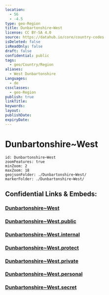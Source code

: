 ```yaml
---
location:
  - 56
  - -4.5
type: geo-Region
title: Dunbartonshire~West
license: CC BY-SA 4.0
source: https://datahub.io/core/country-codes
isDeleted: false
isReadOnly: false
draft: false
confidential: public
tags:
  - geo/Country/Region
aliases:
  - West Dunbartonshire
Languages:
  - de
cssclasses:
  - geo-Region
publish: true
linkTitle:
keywords:
layout:
publishDate:
expiryDate:
---
```


# Dunbartonshire~West

```leaflet
id: Dunbartonshire~West
zoomFeatures: true 
minZoom: 2 
maxZoom: 18
geojsonFolder: ./Dunbartonshire~West/
markerFolder: ./Dunbartonshire~West/
```


## Confidential Links & Embeds: 

### [Dunbartonshire~West](/_Standards/Earth/Continent/Europe/Europe~North/UK/Scotland/counties~Scotland/Dunbartonshire~West.md) 

### [Dunbartonshire~West.public](/_public/Earth/Continent/Europe/Europe~North/UK/Scotland/counties~Scotland/Dunbartonshire~West.public.md) 

### [Dunbartonshire~West.internal](/_internal/Earth/Continent/Europe/Europe~North/UK/Scotland/counties~Scotland/Dunbartonshire~West.internal.md) 

### [Dunbartonshire~West.protect](/_protect/Earth/Continent/Europe/Europe~North/UK/Scotland/counties~Scotland/Dunbartonshire~West.protect.md) 

### [Dunbartonshire~West.private](/_private/Earth/Continent/Europe/Europe~North/UK/Scotland/counties~Scotland/Dunbartonshire~West.private.md) 

### [Dunbartonshire~West.personal](/_personal/Earth/Continent/Europe/Europe~North/UK/Scotland/counties~Scotland/Dunbartonshire~West.personal.md) 

### [Dunbartonshire~West.secret](/_secret/Earth/Continent/Europe/Europe~North/UK/Scotland/counties~Scotland/Dunbartonshire~West.secret.md)

